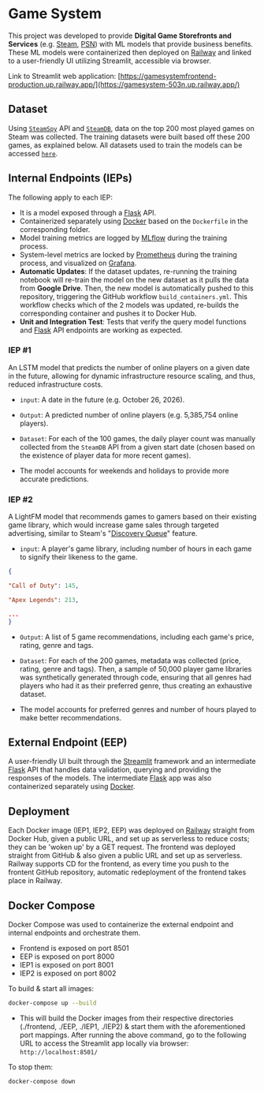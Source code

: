 # Game System

This project was developed to provide **Digital Game Storefronts and Services** (e.g. [Steam](https://store.steampowered.com/), [PSN](https://www.playstation.com/)) with ML models that provide business benefits. These ML models were containerized then deployed on [Railway](https://railway.com/) and linked to a user-friendly UI utilizing Streamlit, accessible via browser.

Link to Streamlit web application: [https://gamesystemfrontend-production.up.railway.app/](https://gamesystem-503n.up.railway.app/)

## Dataset

Using [`SteamSpy`](https://steamspy.com/) API and [`SteamDB`](https://steamdb.info/), data on the top 200 most played games on Steam was collected. The training datasets were built based off these 200 games, as explained below. 
All datasets used to train the models can be accessed [`here`](https://drive.google.com/drive/folders/1fFQMx17cBngObj5GBxtfAppgTJzdmTIg?usp=sharing).

## Internal Endpoints (IEPs)

The following apply to each IEP:
- It is a model exposed through a [Flask](https://flask.palletsprojects.com/en/stable/) API.
- Containerized separately using [Docker](https://www.docker.com/) based on the `Dockerfile` in the corresponding folder.
- Model training metrics are logged by [MLflow](https://mlflow.org/) during the training process.
- System-level metrics are locked by [Prometheus](https://prometheus.io/) during the training process, and visualized on [Grafana](https://grafana.com/).
-  **Automatic Updates**: If the dataset updates, re-running the training notebook will re-train the model on the new dataset as it pulls the data from **Google Drive**. Then, the new model is automatically pushed to this repository, triggering the GitHub workflow `build_containers.yml`. This workflow checks which of the 2 models was updated, re-builds the corresponding container and pushes it to Docker Hub.
-  **Unit and Integration Test**: Tests that verify the query model functions and [Flask](https://flask.palletsprojects.com/en/stable/) API endpoints are working as expected.

### IEP #1

An LSTM model that predicts the number of online players on a given date in the future, allowing for dynamic infrastructure resource scaling, and thus, reduced infrastructure costs.

-  `input`: A date in the future (e.g. October 26, 2026).

-  `Output`: A predicted number of online players (e.g. 5,385,754 online players).

-  `Dataset`: For each of the 100 games, the daily player count was manually collected from the `SteamDB` API from a given start date (chosen based on the existence of player data for more recent games).

- The model accounts for weekends and holidays to provide more accurate predictions.
 

### IEP #2

A LightFM model that recommends games to gamers based on their existing game library, which would increase game sales through targeted advertising, similar to Steam's "[Discovery Queue](https://store.steampowered.com/about/newstore)" feature.

-  `input`: A player's game library, including number of hours in each game to signify their likeness to the game.

```json
{

"Call of Duty": 145,

"Apex Legends": 213,

...
}
```
-  `Output`: A list of 5 game recommendations, including each game's price, rating, genre and tags.

-  `Dataset`: For each of the 200 games, metadata was collected (price, rating, genre and tags). Then, a sample of 50,000 player game libraries was synthetically generated through code, ensuring that all genres had players who had it as their preferred genre, thus creating an exhaustive dataset.

- The model accounts for preferred genres and number of hours played to make better recommendations.

## External Endpoint (EEP)

A user-friendly UI built through the [Streamlit](https://streamlit.io/) framework and an intermediate [Flask](https://flask.palletsprojects.com/en/stable/) API that handles data validation, querying and providing the responses of the models. The intermediate [Flask](https://flask.palletsprojects.com/en/stable/) app was also containerized separately using [Docker](https://www.docker.com/).

## Deployment 

Each Docker image (IEP1, IEP2, EEP) was deployed on [Railway](https://railway.com/) straight from Docker Hub, given a public URL, and set up as serverless to reduce costs; they can be 'woken up' by a GET request. The frontend was deployed straight from GitHub & also given a public URL and set up as serverless. Railway supports CD for the frontend, as every time you push to the frontent GitHub repository, automatic redeployment of the frontend takes place in Railway.

## Docker Compose

Docker Compose was used to containerize the external endpoint and internal endpoints and orchestrate them.
- Frontend is exposed on port 8501
- EEP is exposed on port 8000
- IEP1 is exposed on port 8001
- IEP2 is exposed on port 8002

To build & start all images:
```bash
docker-compose up --build
```
- This will build the Docker images from their respective directories (./frontend, ./EEP, ./IEP1, ./IEP2) & start them with the aforementioned port mappings. After running the above command, go to the following URL to access the Streamlit app locally via browser: `http://localhost:8501/`

To stop them:
```bash
docker-compose down
```
